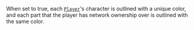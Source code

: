 When set to true, each [`Player`](https://create.roblox.com/docs/reference/engine/classes/Player)'s character is outlined with a
unique color, and each part that the player has network ownership over is
outlined with the same color.
